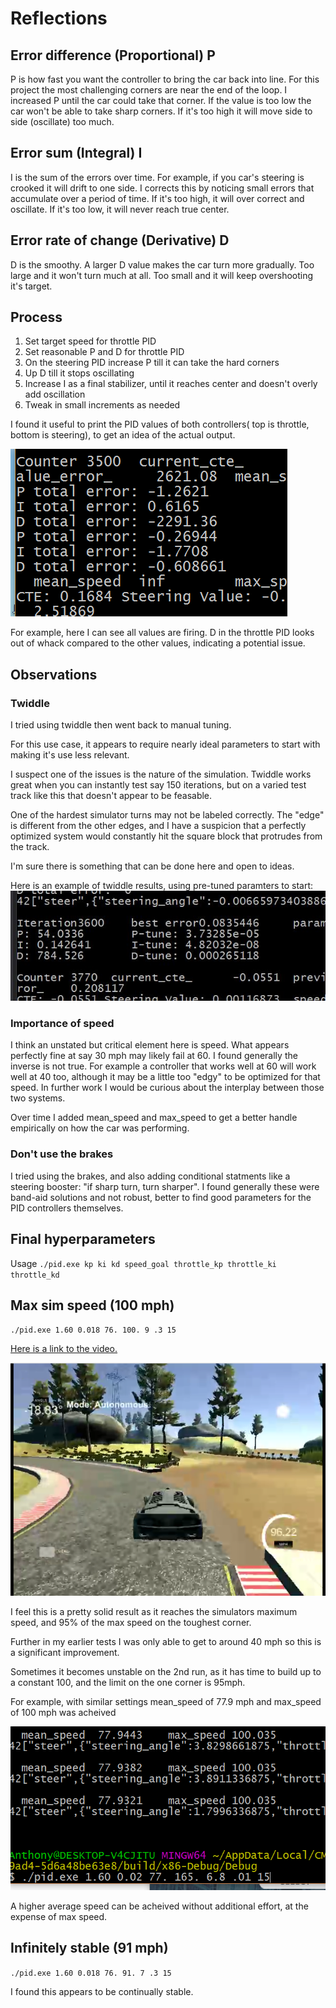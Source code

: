 
# Reflections


## Error difference (Proportional) P

P is how fast you want the controller to bring the car back into line.
For this project the most challenging corners are near the end of the loop.
I increased P until the car could take that corner.
If the value is too low the car won't be able to take sharp corners. 
If it's too high it will move side to side (oscillate) too much.

## Error sum (Integral) I

I is the sum of the errors over time. For example, if you car's steering is crooked it will drift to one side. I corrects this by noticing small errors that accumulate over a period of time.
If it's too high, it will over correct and oscillate.
If it's too low, it will never reach true center.

## Error rate of change (Derivative) D

D is the smoothy. A larger D value makes the car turn more gradually.
Too large and it won't turn much at all.
Too small and it will keep overshooting it's target.

## Process
1. Set target speed for throttle PID
2. Set reasonable P and D for throttle PID
3. On the steering PID increase P till it can take the hard corners
4. Up D till it stops oscillating
5. Increase I as a final stabilizer, until it reaches center and doesn't overly add oscillation
6. Tweak in small increments as needed

I found it useful to print the PID values of both controllers(
top is throttle, bottom is steering), to get an idea of the actual output.

![controller_error](images/controller_error.png)

For example, here I can see all values are firing. D in the throttle PID looks out of whack compared to the other values, indicating a potential issue.

## Observations

### Twiddle
I tried using twiddle then went back to manual tuning. 

For this use case, it appears to require nearly ideal parameters to start with making it's use less relevant.

I suspect one of the issues is the nature of the simulation. Twiddle works great when you can instantly test say 150 iterations, but on a varied test track like this that doesn't appear to be feasable.

One of the hardest simulator turns may not be labeled correctly. The "edge" is different from the other edges, and I have a suspicion that a perfectly optimized system would constantly hit the square block that protrudes from the track.

I'm sure there is something that can be done here and open to ideas.

Here is an example of twiddle results, using pre-tuned paramters to start:
![twiddle-testing](images/twiddle-testing.jpg)

### Importance of speed

I think an unstated but critical element here is speed. 
What appears perfectly fine at say 30 mph may likely fail at 60. I found generally the inverse is not true. For example a controller that works well at 60 will work well at 40 too, although it may be a little too "edgy" to be optimized for that speed.
In further work I would be curious about the interplay between those two systems.

Over time I added mean_speed and max_speed to get a better handle empirically on how the car was performing.


### Don't use the brakes

I tried using the brakes, and also adding conditional statments like a steering booster: "if sharp turn, turn sharper". I found generally these were band-aid solutions and not robust, better to find good parameters for the PID controllers themselves.


## Final hyperparameters

Usage `./pid.exe kp ki kd speed_goal throttle_kp throttle_ki throttle_kd`

## Max sim speed (100 mph)
`./pid.exe 1.60 0.018 76. 100. 9 .3 15`

[Here is a link to the video.](video/100-run.mp4)


![96-corner](images/96-corner.png)

I feel this is a pretty solid result as it reaches the simulators maximum speed,
and 95% of the max speed on the toughest corner.

Further in my earlier tests I was only able to get to around 40 mph so this is a significant improvement.

Sometimes it becomes unstable on the 2nd run,
as it has time to build up to a constant 100,
and the limit on the one corner is 95mph.

For example, with similar settings mean_speed of 77.9 mph and max_speed of 100 mph was acheived

![super-speed-10](images/super-speed-10.png)

A higher average speed can be acheived without additional effort, at the expense of max speed.

## Infinitely stable (91 mph)
`./pid.exe 1.60 0.018 76. 91. 7 .3 15`

I found this appears to be continually stable.






